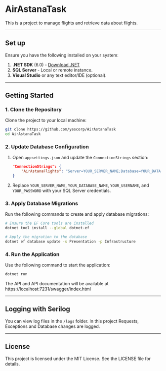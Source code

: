 # AirAstanaTask

This is a project to manage flights and retrieve data about flights.

---

## Set up

Ensure you have the following installed on your system:

1. **.NET SDK** (6.0) - [Download .NET](https://dotnet.microsoft.com/download)
2. **SQL Server** - Local or remote instance.
3. **Visual Studio** or any text editor/IDE (optional).

---

## Getting Started

### 1. Clone the Repository
Clone the project to your local machine:
```bash
git clone https://github.com/yescorp/AirAstanaTask
cd AirAstanaTask
```

### 2. Update Database Configuration

1. Open `appsettings.json` and update the `ConnectionStrings` section:

   ```json
   "ConnectionStrings": {
       "AirAstanaFlights": "Server=YOUR_SERVER_NAME;Database=YOUR_DATABASE_NAME;User Id=YOUR_USERNAME;Password=YOUR_PASSWORD;TrustServerCertificate=True;"
   }
   ```

2. Replace `YOUR_SERVER_NAME`, `YOUR_DATABASE_NAME`, `YOUR_USERNAME`, and `YOUR_PASSWORD` with your SQL Server credentials.

### 3. Apply Database Migrations

Run the following commands to create and apply database migrations:

```bash
# Ensure the EF Core tools are installed
dotnet tool install --global dotnet-ef

# Apply the migration to the database
dotnet ef database update -s Presentation -p Infrastructure
```

### 4. Run the Application

Use the following command to start the application:

```bash
dotnet run
```

The API and API documentation will be available at https://localhost:7231/swagger/index.html

---

## Logging with Serilog

You can view log files in the `/logs` folder. In this project Requests, Exceptions and Database changes are logged.

---

## License
This project is licensed under the MIT License. See the LICENSE file for details.
